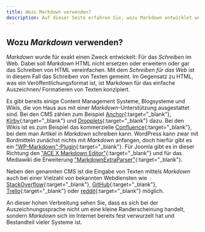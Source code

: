 ```yaml
---
title: Wozu Markdown verwenden?
description: Auf dieser Seite erfahren Sie, wozu Markdown entwicklet wurde und was Sie damit machen können.
---
```


## Wozu *Markdown* verwenden?

*Markdown* wurde für exakt einen Zweck entwickelt: Für das *Schreiben* im Web. Dabei soll *Markdown* HTML nicht ersetzen oder erweitern oder gar das Schreiben von HTML vereinfachen. Mit dem *Schreiben für das Web* ist in diesem Fall das Schreiben von Texten gemeint. Im Gegensatz zu HTML, was ein Veröffentlichungsformat ist, ist Markdown für das einfache Auszeichnen/ Formatieren von Texten konzipiert.

Es gibt bereits einige Content Management Systeme, Blogsysteme und Wikis, die von Haus aus mit einer *Markdown*-Unterstützung ausgestattet sind. Bei den CMS zählen zum Beispiel [Anchor](https://anchorcms.com){:target="_blank"}, [Kirby](http://getkirby.com){:target="_blank"} und [Dropplets](http://dropplets.com){:target="_blank"} dazu. Bei den Wikis ist es zum Beispiel das kommerzielle [Confluence](https://de.atlassian.com/software/confluence){:target="_blank"}, bei dem man Artikel in *Markdown* schreiben kann. WordPress kann zwar mit Bordmitteln zunächst nichts mit *Markdown* anfangen, doch hierfür gibt es ein ["WP-Markdown"-Plugin](https://wordpress.org/plugins/wp-markdown/){:target="_blank"}. Für Joomla gibt es in dieser Richtung den ["ACE X Markdown Editor"](http://extensions.joomla.org/extensions/extension/edition/editors/ace-x-markdown-editor){:target="_blank"} und für das Mediawiki die Erweiterung ["MarkdownExtraParser"](https://www.mediawiki.org/wiki/Extension:MarkdownExtraParser){:target="_blank"}.

Neben den genannten CMS ist die Eingabe von Texten mittels *Markdown* auch bei einer Vielzahl von bekannten Webdiensten wie [StackOverflow](http://stackoverflow.com){:target="_blank"}, [GitHub](https://github.com){:target="_blank"}, [Trello](https://trello.com){:target="_blank"} oder [reddit](https://www.reddit.com){:target="_blank"} möglich.

An dieser hohen Verbreitung sehen Sie, dass es sich bei der Auszeichnungssprache nicht um eine kleine Randerscheinung handelt, sondern *Markdown* sich im Internet bereits fest verwurzelt hat und Bestandteil vieler Systeme ist.
